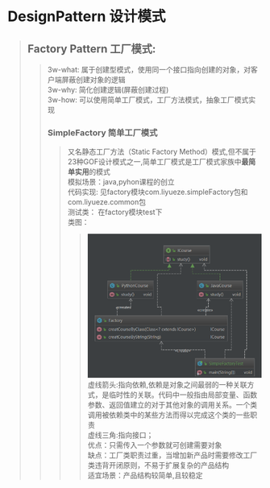 # DesignPattern 设计模式
>## Factory Pattern 工厂模式:
 >>3w-what: 属于创建型模式，使用同一个接口指向创建的对象，对客户端屏蔽创建对象的逻辑<br>
 >>3w-why: 简化创建逻辑(屏蔽创建过程)<br>
 >>3w-how: 可以使用简单工厂模式，工厂方法模式，抽象工厂模式实现<br>
>>### SimpleFactory 简单工厂模式
 >>> 又名静态工厂方法（Static Factory Method）模式,但不属于23种GOF设计模式之一,简单工厂模式是工厂模式家族中**最简单实用**的模式<br>
 >>> 模拟场景：java,pyhon课程的创立<br>
 >>> 代码实现: 见factory模块com.liyueze.simpleFactory包和com.liyueze.common包<br>
 >>> 测试类：  在factory模块test下<br>
 >>> 类图：<br>  
 >>>>![image](https://github.com/liyzzz/DesignPattern/blob/master/image/simpleFactory.png)<br>
>>>>虚线箭头:指向依赖,依赖是对象之间最弱的一种关联方式，是临时性的关联。代码中一般指由局部变量、函数参数、返回值建立的对于其他对象的调用关系。一个类调用被依赖类中的某些方法而得以完成这个类的一些职责<br>
>>>>虚线三角:指向接口；<br>
>>> 优点：只需传入一个参数就可创建需要对象<br> 
>>> 缺点：工厂类职责过重，当增加新产品时需要修改工厂类违背开闭原则，不易于扩展复杂的产品结构<br> 
>>> 适宜场景：产品结构较简单,且较稳定<br> 
